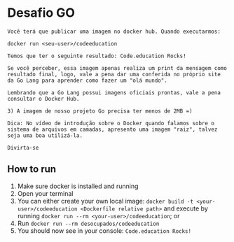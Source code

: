 # Desafio GO
```Esse desafio é muito empolgante principalmente se você nunca trabalhou com a linguagem Go!
Você terá que publicar uma imagem no docker hub. Quando executarmos:

docker run <seu-user>/codeeducation

Temos que ter o seguinte resultado: Code.education Rocks!

Se você perceber, essa imagem apenas realiza um print da mensagem como resultado final, logo, vale a pena dar uma conferida no próprio site da Go Lang para aprender como fazer um "olá mundo".

Lembrando que a Go Lang possui imagens oficiais prontas, vale a pena consultar o Docker Hub.

3) A imagem de nosso projeto Go precisa ter menos de 2MB =)

Dica: No vídeo de introdução sobre o Docker quando falamos sobre o sistema de arquivos em camadas, apresento uma imagem "raiz", talvez seja uma boa utilizá-la.

Divirta-se
```

## How to run
1. Make sure docker is installed and running
2. Open your terminal
3. You can either create your own local image: `docker build -t <your-user>/codeeducation <Dockerfile relative path>` and execute by running `docker run --rm <your-user>/codeeducation`; or
4. Run `docker run --rm desocupados/codeeducation`
5. You should now see in your console: `Code.education Rocks!`
